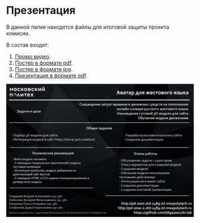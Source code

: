# Презентация

В данной папке находятся файлы для итоговой защиты проекта комисии.

В состав входят:
1. [Промо видео](promo.mkv).
2. [Постер в формате pdf](poster.pdf).
3. [Постер в формате jpg](poster.jpg).
4. [Презентация в формате pdf](presentation.pdf).

![Постер](poster.jpg)
